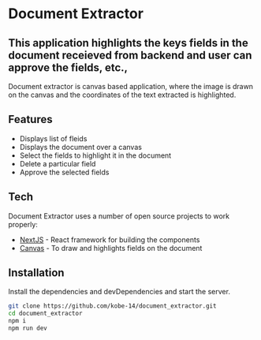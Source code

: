 # Document Extractor

## This application highlights the keys fields in the document receieved from backend and user can approve the fields, etc.,

Document extractor is canvas based application, where the image is drawn on the canvas and the coordinates of the text extracted is highlighted.

## Features

- Displays list of fleids
- Displays the document over a canvas
- Select the fields to highlight it in the document
- Delete a particular field
- Approve the selected fields

## Tech

Document Extractor uses a number of open source projects to work properly:

- [NextJS] - React framework for building the components
- [Canvas] - To draw and highlights fields on the document

## Installation

Install the dependencies and devDependencies and start the server.

```sh
git clone https://github.com/kobe-14/document_extractor.git
cd document_extractor
npm i
npm run dev
```

[//]: # "These are reference links used in the body of this note and get stripped out when the markdown processor does its job. There is no need to format nicely because it shouldn't be seen. Thanks SO - http://stackoverflow.com/questions/4823468/store-comments-in-markdown-syntax"
[Canvas]: https://developer.mozilla.org/en-US/docs/Web/API/Canvas_API/Tutorial
[NextJS]: https://nextjs.org/
